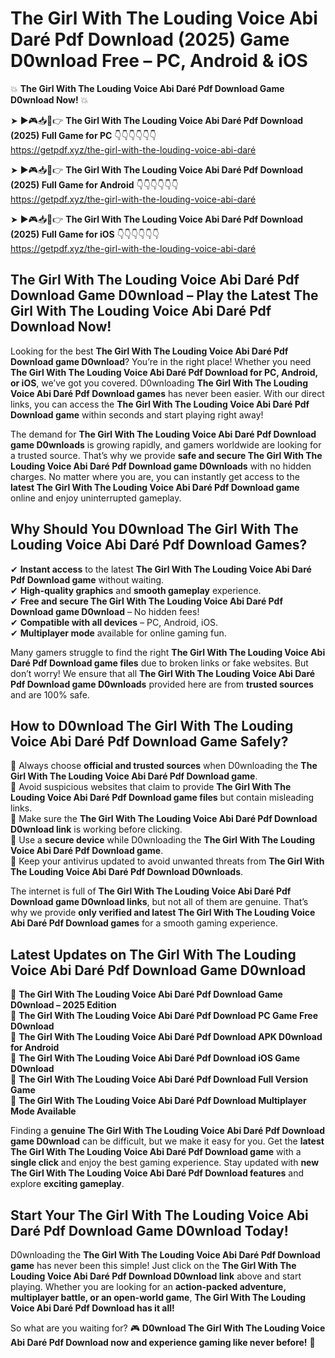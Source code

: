# The Girl With The Louding Voice Abi Daré Pdf Download (2025) Game D0wnload Free – PC, Android & iOS

💥 **The Girl With The Louding Voice Abi Daré Pdf Download Game D0wnload Now!** 💥  

➤ ►🎮📥📱👉 **The Girl With The Louding Voice Abi Daré Pdf Download (2025) Full Game for PC** 👇👇👇👇👇👇  
https://getpdf.xyz/the-girl-with-the-louding-voice-abi-daré  

➤ ►🎮📥📱👉 **The Girl With The Louding Voice Abi Daré Pdf Download (2025) Full Game for Android** 👇👇👇👇👇👇  
https://getpdf.xyz/the-girl-with-the-louding-voice-abi-daré  

➤ ►🎮📥📱👉 **The Girl With The Louding Voice Abi Daré Pdf Download (2025) Full Game for iOS** 👇👇👇👇👇👇  
https://getpdf.xyz/the-girl-with-the-louding-voice-abi-daré  

## The Girl With The Louding Voice Abi Daré Pdf Download Game D0wnload – Play the Latest The Girl With The Louding Voice Abi Daré Pdf Download Now!

Looking for the best **The Girl With The Louding Voice Abi Daré Pdf Download game D0wnload**? You’re in the right place! Whether you need **The Girl With The Louding Voice Abi Daré Pdf Download for PC, Android, or iOS**, we’ve got you covered. D0wnloading **The Girl With The Louding Voice Abi Daré Pdf Download games** has never been easier. With our direct links, you can access the **The Girl With The Louding Voice Abi Daré Pdf Download game** within seconds and start playing right away!  

The demand for **The Girl With The Louding Voice Abi Daré Pdf Download game D0wnloads** is growing rapidly, and gamers worldwide are looking for a trusted source. That’s why we provide **safe and secure The Girl With The Louding Voice Abi Daré Pdf Download game D0wnloads** with no hidden charges. No matter where you are, you can instantly get access to the **latest The Girl With The Louding Voice Abi Daré Pdf Download game** online and enjoy uninterrupted gameplay.  

## **Why Should You D0wnload The Girl With The Louding Voice Abi Daré Pdf Download Games?**  

✔ **Instant access** to the latest **The Girl With The Louding Voice Abi Daré Pdf Download game** without waiting.  
✔ **High-quality graphics** and **smooth gameplay** experience.  
✔ **Free and secure The Girl With The Louding Voice Abi Daré Pdf Download game D0wnload** – No hidden fees!  
✔ **Compatible with all devices** – PC, Android, iOS.  
✔ **Multiplayer mode** available for online gaming fun.  

Many gamers struggle to find the right **The Girl With The Louding Voice Abi Daré Pdf Download game files** due to broken links or fake websites. But don’t worry! We ensure that all **The Girl With The Louding Voice Abi Daré Pdf Download game D0wnloads** provided here are from **trusted sources** and are 100% safe.  

## **How to D0wnload The Girl With The Louding Voice Abi Daré Pdf Download Game Safely?**  

📌 Always choose **official and trusted sources** when D0wnloading the **The Girl With The Louding Voice Abi Daré Pdf Download game**.  
📌 Avoid suspicious websites that claim to provide **The Girl With The Louding Voice Abi Daré Pdf Download game files** but contain misleading links.  
📌 Make sure the **The Girl With The Louding Voice Abi Daré Pdf Download D0wnload link** is working before clicking.  
📌 Use a **secure device** while D0wnloading the **The Girl With The Louding Voice Abi Daré Pdf Download game**.  
📌 Keep your antivirus updated to avoid unwanted threats from **The Girl With The Louding Voice Abi Daré Pdf Download D0wnloads**.  

The internet is full of **The Girl With The Louding Voice Abi Daré Pdf Download game D0wnload links**, but not all of them are genuine. That’s why we provide **only verified and latest The Girl With The Louding Voice Abi Daré Pdf Download games** for a smooth gaming experience.  

## **Latest Updates on The Girl With The Louding Voice Abi Daré Pdf Download Game D0wnload**  

🔹 **The Girl With The Louding Voice Abi Daré Pdf Download Game D0wnload – 2025 Edition**  
🔹 **The Girl With The Louding Voice Abi Daré Pdf Download PC Game Free D0wnload**  
🔹 **The Girl With The Louding Voice Abi Daré Pdf Download APK D0wnload for Android**  
🔹 **The Girl With The Louding Voice Abi Daré Pdf Download iOS Game D0wnload**  
🔹 **The Girl With The Louding Voice Abi Daré Pdf Download Full Version Game**  
🔹 **The Girl With The Louding Voice Abi Daré Pdf Download Multiplayer Mode Available**  

Finding a **genuine The Girl With The Louding Voice Abi Daré Pdf Download game D0wnload** can be difficult, but we make it easy for you. Get the **latest The Girl With The Louding Voice Abi Daré Pdf Download game** with a **single click** and enjoy the best gaming experience. Stay updated with **new The Girl With The Louding Voice Abi Daré Pdf Download features** and explore **exciting gameplay**.  

## **Start Your The Girl With The Louding Voice Abi Daré Pdf Download Game D0wnload Today!**  

D0wnloading the **The Girl With The Louding Voice Abi Daré Pdf Download game** has never been this simple! Just click on the **The Girl With The Louding Voice Abi Daré Pdf Download D0wnload link** above and start playing. Whether you are looking for an **action-packed adventure, multiplayer battle, or an open-world game**, **The Girl With The Louding Voice Abi Daré Pdf Download has it all!**  

So what are you waiting for? 🎮 **D0wnload The Girl With The Louding Voice Abi Daré Pdf Download now and experience gaming like never before!** 🚀  